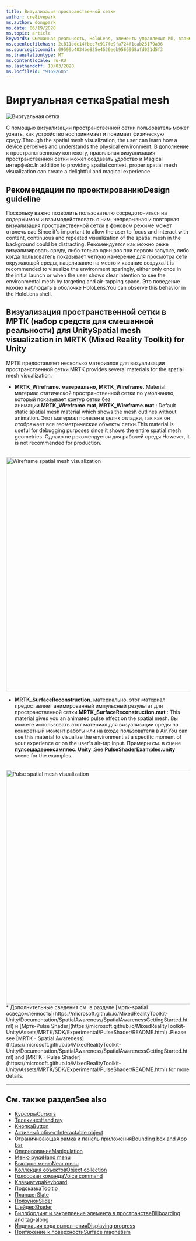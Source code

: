```yaml
---
title: Визуализация пространственной сетки
author: cre8ivepark
ms.author: dongpark
ms.date: 06/19/2020
ms.topic: article
keywords: Смешанная реальность, HoloLens, элементы управления ИП, взаимодействие, Пользовательский интерфейс, UX, проектирование UX, пространственный пользовательский интерфейс, пространственное взаимодействие, трехмерный Пользовательский интерфейс, трехмерный UI
ms.openlocfilehash: 2c811edc14fbcc7c917fe9fa724f1cab23179a96
ms.sourcegitcommit: 09599b4034be825e4536eeb9566968afd021d5f3
ms.translationtype: MT
ms.contentlocale: ru-RU
ms.lasthandoff: 10/03/2020
ms.locfileid: "91692605"
---
```

# <a name="spatial-mesh"></a><span data-ttu-id="9e10d-103">Виртуальная сетка</span><span class="sxs-lookup"><span data-stu-id="9e10d-103">Spatial mesh</span></span>

![Виртуальная сетка](images/MRTK_PulseShader_SpatialMesh.gif)

<span data-ttu-id="9e10d-105">С помощью визуализации пространственной сетки пользователь может узнать, как устройство воспринимает и понимает физическую среду.</span><span class="sxs-lookup"><span data-stu-id="9e10d-105">Through the spatial mesh visualization, the user can learn how a device perceives and understands the physical environment.</span></span> <span data-ttu-id="9e10d-106">В дополнение к пространственному контексту, правильная визуализация пространственной сетки может создавать удобство и Magical интерфейс.</span><span class="sxs-lookup"><span data-stu-id="9e10d-106">In addition to providing spatial context, proper spatial mesh visualization can create a delightful and magical experience.</span></span>  

## <a name="design-guideline"></a><span data-ttu-id="9e10d-107">Рекомендации по проектированию</span><span class="sxs-lookup"><span data-stu-id="9e10d-107">Design guideline</span></span>
<span data-ttu-id="9e10d-108">Поскольку важно позволить пользователю сосредоточиться на содержимом и взаимодействовать с ним, непрерывная и повторная визуализация пространственной сетки в фоновом режиме может отвлечь вас.</span><span class="sxs-lookup"><span data-stu-id="9e10d-108">Since it's important to allow the user to focus and interact with content, continuous and repeated visualization of the spatial mesh in the background could be distracting.</span></span> <span data-ttu-id="9e10d-109">Рекомендуется как можно реже визуализировать среду, либо только один раз при первом запуске, либо когда пользователь показывает четкую намерение для просмотра сети окружающей среды, нацеливание на место и касание воздуха.</span><span class="sxs-lookup"><span data-stu-id="9e10d-109">It is recommended to visualize the environment sparingly, either only once in the initial launch or when the user shows clear intention to see the environmental mesh by targeting and air-tapping space.</span></span> <span data-ttu-id="9e10d-110">Это поведение можно наблюдать в оболочке HoloLens.</span><span class="sxs-lookup"><span data-stu-id="9e10d-110">You can observe this behavior in the HoloLens shell.</span></span>
<br>


## <a name="spatial-mesh-visualization-in-mrtk-mixed-reality-toolkit-for-unity"></a><span data-ttu-id="9e10d-111">Визуализация пространственной сетки в МРТК (набор средств для смешанной реальности) для Unity</span><span class="sxs-lookup"><span data-stu-id="9e10d-111">Spatial mesh visualization in MRTK (Mixed Reality Toolkit) for Unity</span></span>
<span data-ttu-id="9e10d-112">МРТК предоставляет несколько материалов для визуализации пространственной сетки.</span><span class="sxs-lookup"><span data-stu-id="9e10d-112">MRTK provides several materials for the spatial mesh visualization.</span></span>

- <span data-ttu-id="9e10d-113">**MRTK_Wireframe. материально, MRTK_Wireframe.** Material: материал статической пространственной сетки по умолчанию, который показывает контур сетки без анимации.</span><span class="sxs-lookup"><span data-stu-id="9e10d-113">**MRTK_Wireframe.mat, MRTK_Wireframe.mat** : Default static spatial mesh material which shows the mesh outlines without animation.</span></span> <span data-ttu-id="9e10d-114">Этот материал полезен в целях отладки, так как он отображает все геометрические объекты сетки.</span><span class="sxs-lookup"><span data-stu-id="9e10d-114">This material is useful for debugging purposes since it shows the entire spatial mesh geometries.</span></span> <span data-ttu-id="9e10d-115">Однако не рекомендуется для рабочей среды.</span><span class="sxs-lookup"><span data-stu-id="9e10d-115">However, it is not recommended for production.</span></span>
<br>
<img src="images/SurfaceReconstruction.jpg" alt="Wireframe spatial mesh visualization" width="640px">

- <span data-ttu-id="9e10d-116">**MRTK_SurfaceReconstruction.** материально. этот материал предоставляет анимированный импульсный результат для пространственной сетки.</span><span class="sxs-lookup"><span data-stu-id="9e10d-116">**MRTK_SurfaceReconstruction.mat** : This material gives you an animated pulse effect on the spatial mesh.</span></span> <span data-ttu-id="9e10d-117">Вы можете использовать этот материал для визуализации среды на конкретный момент работы или на входе пользователя в Air.</span><span class="sxs-lookup"><span data-stu-id="9e10d-117">You can use this material to visualize the environment at a specific moment of your experience or on the user's air-tap input.</span></span> <span data-ttu-id="9e10d-118">Примеры см. в сцене **пулсешадерексамплес. Unity** .</span><span class="sxs-lookup"><span data-stu-id="9e10d-118">See **PulseShaderExamples.unity** scene for the examples.</span></span>
<br>
<img src="images/MRTK_SRMesh_Pulse.jpg" alt="Pulse spatial mesh visualization" width="640px">
* <span data-ttu-id="9e10d-119">Дополнительные сведения см. в разделе [мртк-spatial осведомленность](https://microsoft.github.io/MixedRealityToolkit-Unity/Documentation/SpatialAwareness/SpatialAwarenessGettingStarted.html) и [Мртк-Pulse Shader](https://microsoft.github.io/MixedRealityToolkit-Unity/Assets/MRTK/SDK/Experimental/PulseShader/README.html) .</span><span class="sxs-lookup"><span data-stu-id="9e10d-119">Please see [MRTK - Spatial Awareness](https://microsoft.github.io/MixedRealityToolkit-Unity/Documentation/SpatialAwareness/SpatialAwarenessGettingStarted.html) and [MRTK - Pulse Shader](https://microsoft.github.io/MixedRealityToolkit-Unity/Assets/MRTK/SDK/Experimental/PulseShader/README.html) for more details.</span></span>

<br>

---

## <a name="see-also"></a><span data-ttu-id="9e10d-120">См. также раздел</span><span class="sxs-lookup"><span data-stu-id="9e10d-120">See also</span></span>

* [<span data-ttu-id="9e10d-121">Курсоры</span><span class="sxs-lookup"><span data-stu-id="9e10d-121">Cursors</span></span>](cursors.md)
* [<span data-ttu-id="9e10d-122">Телекинез</span><span class="sxs-lookup"><span data-stu-id="9e10d-122">Hand ray</span></span>](point-and-commit.md)
* [<span data-ttu-id="9e10d-123">Кнопка</span><span class="sxs-lookup"><span data-stu-id="9e10d-123">Button</span></span>](button.md)
* [<span data-ttu-id="9e10d-124">Активный объект</span><span class="sxs-lookup"><span data-stu-id="9e10d-124">Interactable object</span></span>](interactable-object.md)
* [<span data-ttu-id="9e10d-125">Ограничивающая рамка и панель приложения</span><span class="sxs-lookup"><span data-stu-id="9e10d-125">Bounding box and App bar</span></span>](app-bar-and-bounding-box.md)
* [<span data-ttu-id="9e10d-126">Оперирование</span><span class="sxs-lookup"><span data-stu-id="9e10d-126">Manipulation</span></span>](direct-manipulation.md)
* [<span data-ttu-id="9e10d-127">Меню руки</span><span class="sxs-lookup"><span data-stu-id="9e10d-127">Hand menu</span></span>](hand-menu.md)
* [<span data-ttu-id="9e10d-128">Быстрое меню</span><span class="sxs-lookup"><span data-stu-id="9e10d-128">Near menu</span></span>](near-menu.md)
* [<span data-ttu-id="9e10d-129">Коллекция объектов</span><span class="sxs-lookup"><span data-stu-id="9e10d-129">Object collection</span></span>](object-collection.md)
* [<span data-ttu-id="9e10d-130">Голосовая команда</span><span class="sxs-lookup"><span data-stu-id="9e10d-130">Voice command</span></span>](voice-input.md)
* [<span data-ttu-id="9e10d-131">Клавиатура</span><span class="sxs-lookup"><span data-stu-id="9e10d-131">Keyboard</span></span>](keyboard.md)
* [<span data-ttu-id="9e10d-132">Подсказка</span><span class="sxs-lookup"><span data-stu-id="9e10d-132">Tooltip</span></span>](tooltip.md)
* [<span data-ttu-id="9e10d-133">Планшет</span><span class="sxs-lookup"><span data-stu-id="9e10d-133">Slate</span></span>](slate.md)
* [<span data-ttu-id="9e10d-134">Ползунок</span><span class="sxs-lookup"><span data-stu-id="9e10d-134">Slider</span></span>](slider.md)
* [<span data-ttu-id="9e10d-135">Шейдер</span><span class="sxs-lookup"><span data-stu-id="9e10d-135">Shader</span></span>](shader.md)
* [<span data-ttu-id="9e10d-136">Биллбординг и закрепление элемента в пространстве</span><span class="sxs-lookup"><span data-stu-id="9e10d-136">Billboarding and tag-along</span></span>](billboarding-and-tag-along.md)
* [<span data-ttu-id="9e10d-137">Индикация хода выполнения</span><span class="sxs-lookup"><span data-stu-id="9e10d-137">Displaying progress</span></span>](progress.md)
* [<span data-ttu-id="9e10d-138">Притяжение к поверхности</span><span class="sxs-lookup"><span data-stu-id="9e10d-138">Surface magnetism</span></span>](surface-magnetism.md)
